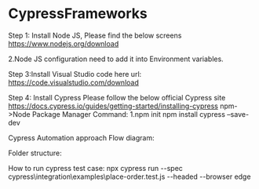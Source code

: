 # CypressFrameworks
Step 1: Install Node JS, Please find the below screens
https://www.nodejs.org/download
 
















2.Node JS configuration need to add it into Environment variables.
 

 

Step 3:Install Visual Studio code here
url: https://code.visualstudio.com/download

Step 4: Install Cypress 
Please follow the below official Cypress site
https://docs.cypress.io/guides/getting-started/installing-cypress
npm->Node Package Manager
Command: 1.npm init
npm install cypress –save-dev









Cypress Automation approach Flow diagram:
 
Folder structure:

 
 
 

 


How to run cypress test case:
npx cypress run --spec cypress\integration\examples\place-order.test.js --headed --browser edge
 
 





